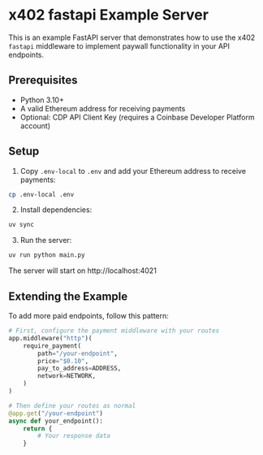 # x402 fastapi Example Server

This is an example FastAPI server that demonstrates how to use the x402 `fastapi` middleware to implement paywall functionality in your API endpoints.

## Prerequisites

- Python 3.10+
- A valid Ethereum address for receiving payments
- Optional: CDP API Client Key (requires a Coinbase Developer Platform account)

## Setup

1. Copy `.env-local` to `.env` and add your Ethereum address to receive payments:

```bash
cp .env-local .env
```

2. Install dependencies:

```bash
uv sync
```

3. Run the server:

```bash
uv run python main.py
```

The server will start on http://localhost:4021

## Extending the Example

To add more paid endpoints, follow this pattern:

```python
# First, configure the payment middleware with your routes
app.middleware("http")(
    require_payment(
        path="/your-endpoint",
        price="$0.10",
        pay_to_address=ADDRESS,
        network=NETWORK,
    )
)

# Then define your routes as normal
@app.get("/your-endpoint")
async def your_endpoint():
    return {
        # Your response data
    }
```
